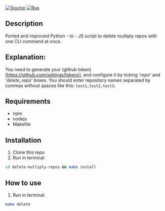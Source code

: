 [![Source](https://img.shields.io/badge/Source-purple)](https://gist.github.com/alinefr/9cc54871d439ac96aff2)
[![Rus](https://img.shields.io/badge/Rus-blue)](README_ru.md)

## Description

Ported and improved Python - to - JS script to delete multiply repos with one CLI command at once.

## Explanation:

You need to generate your (github token) [https://github.com/settings/tokens], and configure it by ticking '*repo*' and '*delete_repo*' boxes.
You should enter repository names separated by commas without spaces like this: ```test1,test2,test3```.

## Requirements

- npm
- nodejs
- Makefile

## Installation

1. Clone this repo
2. Run in terminal:
```bash
cd delete-multiply-repos && make install
```

## How to use

1. Run in terminal:
```bash
make delete
```